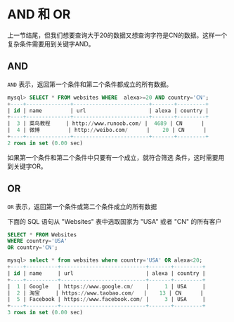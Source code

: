 # AND 和 OR

上一节结尾，但我们想要查询大于20的数据又想查询字符是CN的数据。这样一个复杂条件需要用到关键字AND。

## AND
`AND` 表示，返回第一个条件和第二个条件都成立的所有数据。

```sql
mysql> SELECT * FROM websites WHERE  alexa>=20 AND country='CN';
+----+--------------+------------------------+-------+---------+
| id | name         | url                    | alexa | country |
+----+--------------+------------------------+-------+---------+
|  3 | 菜鸟教程     | http://www.runoob.com/ |  4689 | CN      |
|  4 | 微博         | http://weibo.com/      |    20 | CN      |
+----+--------------+------------------------+-------+---------+
2 rows in set (0.00 sec)
```

如果第一个条件和第二个条件中只要有一个成立，就符合筛选
条件，这时需要用到关键字OR。

## OR

`OR` 表示，返回第一个条件或第二个条件成立的所有数据

下面的 SQL 语句从 "Websites" 表中选取国家为 "USA" 或者 "CN" 的所有客户

```sql
SELECT * FROM Websites
WHERE country='USA'
OR country='CN';
```

```sql
mysql> select * from websites where country='USA' OR alexa<20;
+----+----------+---------------------------+-------+---------+
| id | name     | url                       | alexa | country |
+----+----------+---------------------------+-------+---------+
|  1 | Google   | https://www.google.cm/    |     1 | USA     |
|  2 | 淘宝     | https://www.taobao.com/   |    13 | CN      |
|  5 | Facebook | https://www.facebook.com/ |     3 | USA     |
+----+----------+---------------------------+-------+---------+
3 rows in set (0.00 sec)
```